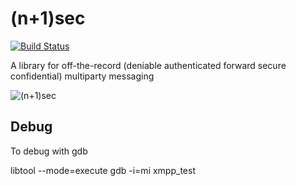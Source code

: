 (n+1)sec
========

[![Build Status](https://travis-ci.org/equalitie/np1sec.svg?branch=master)](https://travis-ci.org/equalitie/np1sec)

A library for off-the-record (deniable authenticated forward secure confidential) multiparty messaging

![(n+1)sec](https://learn.equalit.ie/mw/images/7/7f/Np1sec-web.jpg)

Debug
----
To debug with gdb

libtool --mode=execute gdb -i=mi xmpp_test